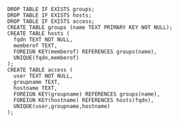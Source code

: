     DROP TABLE IF EXISTS groups;
    DROP TABLE IF EXISTS hosts;
    DROP TABLE IF EXISTS access;
    CREATE TABLE groups (name TEXT PRIMARY KEY NOT NULL);
    CREATE TABLE hosts (
      fqdn TEXT NOT NULL,
      memberof TEXT,
      FOREIGN KEY(memberof) REFERENCES groups(name),
      UNIQUE(fqdn,memberof)
    );
    CREATE TABLE access (
      user TEXT NOT NULL,
      groupname TEXT,
      hostname TEXT,
      FOREIGN KEY(groupname) REFERENCES groups(name),
      FOREIGN KEY(hostname) REFERENCES hosts(fqdn),
      UNIQUE(user,groupname,hostname)
    );
